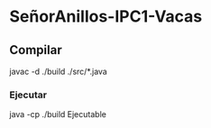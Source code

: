 # SeñorAnillos-IPC1-Vacas
## Compilar 
javac -d ./build ./src/*.java
### Ejecutar 
java -cp ./build Ejecutable
